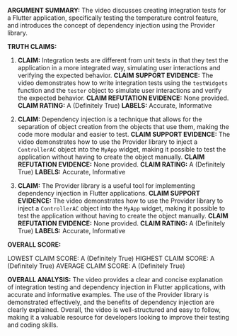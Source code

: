 **ARGUMENT SUMMARY:** The video discusses creating integration tests for a Flutter application, specifically testing the temperature control feature, and introduces the concept of dependency injection using the Provider library.

**TRUTH CLAIMS:**

1. **CLAIM:** Integration tests are different from unit tests in that they test the application in a more integrated way, simulating user interactions and verifying the expected behavior.
**CLAIM SUPPORT EVIDENCE:** The video demonstrates how to write integration tests using the `testWidgets` function and the `tester` object to simulate user interactions and verify the expected behavior.
**CLAIM REFUTATION EVIDENCE:** None provided.
**CLAIM RATING:** A (Definitely True)
**LABELS:** Accurate, Informative

2. **CLAIM:** Dependency injection is a technique that allows for the separation of object creation from the objects that use them, making the code more modular and easier to test.
**CLAIM SUPPORT EVIDENCE:** The video demonstrates how to use the Provider library to inject a `ControllerAC` object into the `MyApp` widget, making it possible to test the application without having to create the object manually.
**CLAIM REFUTATION EVIDENCE:** None provided.
**CLAIM RATING:** A (Definitely True)
**LABELS:** Accurate, Informative

3. **CLAIM:** The Provider library is a useful tool for implementing dependency injection in Flutter applications.
**CLAIM SUPPORT EVIDENCE:** The video demonstrates how to use the Provider library to inject a `ControllerAC` object into the `MyApp` widget, making it possible to test the application without having to create the object manually.
**CLAIM REFUTATION EVIDENCE:** None provided.
**CLAIM RATING:** A (Definitely True)
**LABELS:** Accurate, Informative

**OVERALL SCORE:**

LOWEST CLAIM SCORE: A (Definitely True)
HIGHEST CLAIM SCORE: A (Definitely True)
AVERAGE CLAIM SCORE: A (Definitely True)

**OVERALL ANALYSIS:** The video provides a clear and concise explanation of integration testing and dependency injection in Flutter applications, with accurate and informative examples. The use of the Provider library is demonstrated effectively, and the benefits of dependency injection are clearly explained. Overall, the video is well-structured and easy to follow, making it a valuable resource for developers looking to improve their testing and coding skills.
